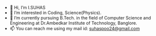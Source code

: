 - 👋 Hi, I’m I.SUHAS
- 👀 I’m interested in Coding, Science(Physics).
- 🌱 I’m currently pursuing B.Tech. in the field of Computer Science and Engineering at Dr.Ambedkar Institute of Technology, Banglore.
- 📫 You can reach me using my mail id: suhaspoo24@gmail.com
